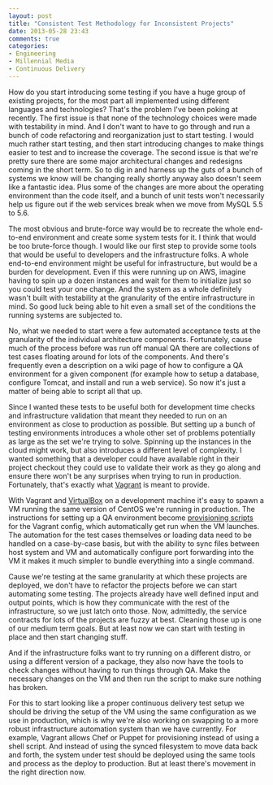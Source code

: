 ```yaml
---
layout: post
title: "Consistent Test Methodology for Inconsistent Projects"
date: 2013-05-28 23:43
comments: true
categories: 
- Engineering
- Millennial Media
- Continuous Delivery
---
```

How do you start introducing some testing if you have a huge group of existing
projects, for the most part all implemented using different languages and
technologies? That's the problem I've been poking at recently. The first issue
is that none of the technology choices were made with testability in mind. And
I don't want to have to go through and run a bunch of code refactoring and 
reorganization just to start testing. I would much rather start testing, and
then start introducing changes to make things easier to test and to increase
the coverage. The second issue is that we're pretty sure there are some major
architectural changes and redesigns coming in the short term. So to dig in and
harness up the guts of a bunch of systems we know will be changing really
shortly anyway also doesn't seem like a fantastic idea. Plus some of the
changes are more about the operating environment than the code itself, and
a bunch of unit tests won't necessarily help us figure out if the web services
break when we move from MySQL 5.5 to 5.6.

The most obvious and brute-force way would be to recreate the whole end-to-end
environment and create some system tests for it. I think that would be too
brute-force though. I would like our first step to provide some tools that
would be useful to developers and the infrastructure folks. A whole end-to-end
environment might be useful for infrastructure, but would be a burden for
development. Even if this were running up on AWS, imagine having to spin up
a dozen instances and wait for them to initialize just so you could test your
one change. And the system as a whole definitely wasn't built with testability
at the granularity of the entire infrastructure in mind. So good luck being
able to hit even a small set of the conditions the running systems are
subjected to.

No, what we needed to start were a few automated acceptance tests at the
granularity of the individual architecture components. Fortunately, cause much
of the process before was run off manual QA there are collections of test
cases floating around for lots of the components. And there's frequently even
a description on a wiki page of how to configure a QA environment for a given
component (for example how to setup a database, configure Tomcat, and install
and run a web service). So now it's just a matter of being able to script all
that up.

Since I wanted these tests to be useful both for development time checks and
infrastructure validation that meant they needed to run on an environment as
close to production as possible. But setting up a bunch of testing
environments introduces a whole other set of problems potentially as large as
the set we're trying to solve. Spinning up the instances in the cloud might
work, but also introduces a different level of complexity. I wanted
something that a developer could have available right in their project
checkout they could use to validate their work as they go along and ensure
there won't be any surprises when trying to run in production. Fortunately,
that's exactly what [Vagrant](http://www.vagrantup.com/) is meant to provide.

With Vagrant and [VirtualBox](https://www.virtualbox.org/) on a development
machine it's easy to spawn a VM running the same version of CentOS we're
running in production. The instructions for setting up a QA environment
become
[provisioning scripts](http://docs.vagrantup.com/v2/provisioning/index.html)
for the Vagrant config, which automatically get run when the VM launches.
The automation for the test cases themselves or loading data need to be
handled on a case-by-case basis, but with the ability to sync files between
host system and VM and automatically configure port forwarding into the VM
it makes it much simpler to bundle everything into a single command.

Cause we're testing at the same granularity at which these projects are
deployed, we don't have to refactor the projects before we can
start automating some testing. The projects already have well defined input
and output points, which is how they communicate with the rest of the 
infrastructure, so we just latch onto those. Now, admittedly, the service
contracts for lots of the projects are fuzzy at best. Cleaning those up is one
of our medium term goals. But at least now we can start with testing in place
and then start changing stuff.

And if the infrastructure folks want to try running on a different distro,
or using a different version of a package, they also now have the tools to
check changes without having to run things through QA.
Make the necessary changes on the VM and then run the script to make sure
nothing has broken.

For this to start looking like a proper continuous delivery test setup we
should be driving the setup of the VM using the same configuration as we use
in production, which is why we're also working on swapping to a more robust
infrastructure automation system than we have currently. For example, Vagrant
allows Chef or Puppet for provisioning instead of using a shell script. And
instead of using the synced filesystem to move data back and forth, the system
under test should be deployed using the same tools and process as the deploy
to production. But at least there's movement in the right direction now.
